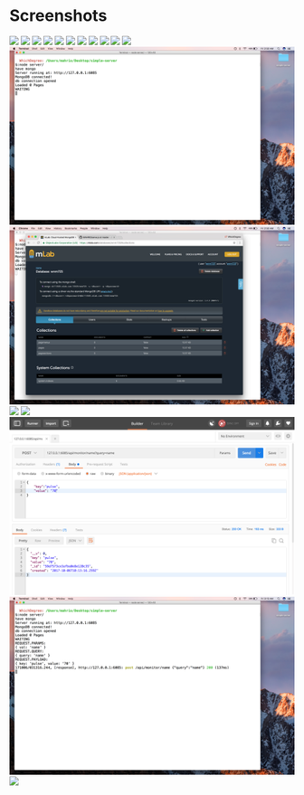 # Screenshots
![](https://raw.githubusercontent.com/ComputerEnchiladas/simple-server/master/screenshots/mongo-integration/mStep%201.png)
![](https://raw.githubusercontent.com/ComputerEnchiladas/simple-server/master/screenshots/mongo-integration/mStep%202.png)
![](https://raw.githubusercontent.com/ComputerEnchiladas/simple-server/master/screenshots/mongo-integration/mStep%203.png)
![](https://raw.githubusercontent.com/ComputerEnchiladas/simple-server/master/screenshots/mongo-integration/mStep%204.png)
![](https://raw.githubusercontent.com/ComputerEnchiladas/simple-server/master/screenshots/mongo-integration/mStep%205.png)
![](https://raw.githubusercontent.com/ComputerEnchiladas/simple-server/master/screenshots/mongo-integration/mStep%206.png)
![](https://raw.githubusercontent.com/ComputerEnchiladas/simple-server/master/screenshots/mongo-integration/mStep%207.png)
![](https://raw.githubusercontent.com/ComputerEnchiladas/simple-server/master/screenshots/mongo-integration/mStep%208.png)
![](https://raw.githubusercontent.com/ComputerEnchiladas/simple-server/master/screenshots/mongo-integration/mStep%209.png)
![](https://raw.githubusercontent.com/ComputerEnchiladas/simple-server/master/screenshots/mongo-integration/mStep%2010.png)
![](https://raw.githubusercontent.com/ComputerEnchiladas/simple-server/master/screenshots/mongo-integration/mStep%2011.png)
![](https://raw.githubusercontent.com/ComputerEnchiladas/simple-server/master/screenshots/mongo-integration/mStep%2012.png)
![](https://raw.githubusercontent.com/ComputerEnchiladas/simple-server/master/screenshots/mongo-integration/mStep%2013.png)
![](https://raw.githubusercontent.com/ComputerEnchiladas/simple-server/master/screenshots/mongo-integration/mStep%2014.png)
![](https://raw.githubusercontent.com/ComputerEnchiladas/simple-server/master/screenshots/mongo-integration/mStep%2015.png)
![](https://raw.githubusercontent.com/ComputerEnchiladas/simple-server/master/screenshots/mongo-integration/mStep%2016.png)
![](https://raw.githubusercontent.com/ComputerEnchiladas/simple-server/master/screenshots/mongo-integration/mStep%2017.png)
![](https://raw.githubusercontent.com/ComputerEnchiladas/simple-server/master/screenshots/mongo-integration/mStep%2018.png)
